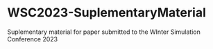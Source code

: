 # WSC2023-SuplementaryMaterial
Suplementary material for paper submitted to the WInter Simulation Conference 2023
